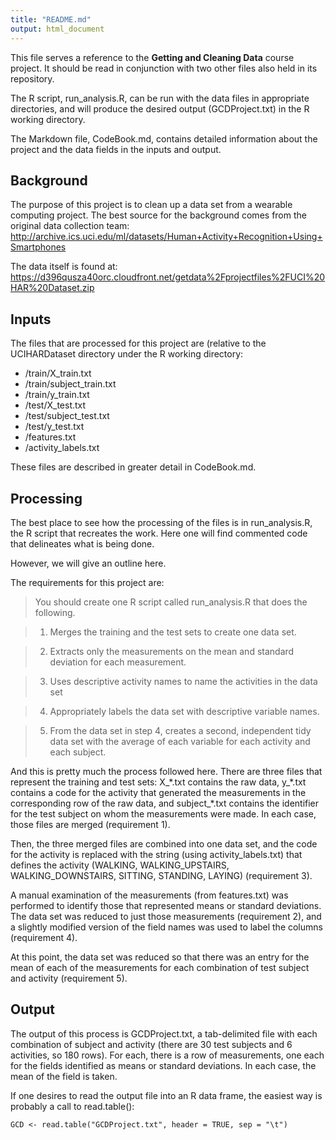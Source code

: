 ```yaml
---
title: "README.md"
output: html_document
---
```


This file serves a reference to the **Getting and Cleaning Data** course project. It
should be read in conjunction with two other files also held in its repository.

The R script, run_analysis.R, can be run with the data files in appropriate
directories, and will produce the desired output (GCDProject.txt) in the R working
directory.

The Markdown file, CodeBook.md, contains detailed information about the project and
the data fields in the inputs and output.

## Background

The purpose of this project is to clean up a data set from a wearable computing
project. The best source for the background comes from the original data collection
team:
http://archive.ics.uci.edu/ml/datasets/Human+Activity+Recognition+Using+Smartphones

The data itself is found at:
https://d396qusza40orc.cloudfront.net/getdata%2Fprojectfiles%2FUCI%20HAR%20Dataset.zip

## Inputs

The files that are processed for this project are (relative to the UCIHARDataset
directory under the R working directory:

- /train/X_train.txt
- /train/subject_train.txt
- /train/y_train.txt
- /test/X_test.txt
- /test/subject_test.txt
- /test/y_test.txt
- /features.txt
- /activity_labels.txt

These files are described in greater detail in CodeBook.md.

## Processing

The best place to see how the processing of the files is in run_analysis.R, the R
script that recreates the work. Here one will find commented code that delineates
what is being done.

However, we will give an outline here.

The requirements for this project are:

> You should create one R script called run_analysis.R that does the following. 

> 1. Merges the training and the test sets to create one data set.

> 2. Extracts only the measurements on the mean and standard deviation for each measurement.

> 3. Uses descriptive activity names to name the activities in the data set

> 4. Appropriately labels the data set with descriptive variable names. 

> 5. From the data set in step 4, creates a second, independent tidy data set with the average of each variable for each activity and each subject.

And this is pretty much the process followed here. There are three files that represent
the training and test sets: X_\*.txt contains the raw data, y_\*.txt contains a code
for the activity that generated the measurements in the corresponding row of the raw
data, and subject_\*.txt contains the identifier for the test subject on whom the
measurements were made. In each case, those files are merged (requirement 1).

Then, the three merged files are combined into one data set, and the code for the
activity is replaced with the string (using activity_labels.txt) that defines the activity (WALKING, WALKING_UPSTAIRS, WALKING_DOWNSTAIRS, SITTING, STANDING, LAYING)
(requirement 3).

A manual examination of the measurements (from features.txt) was performed to identify
those that represented means or standard deviations. The data set was reduced to just
those measurements (requirement 2), and a slightly modified version of the field names
was used to label the columns (requirement 4).

At this point, the data set was reduced so that there was an entry for the mean of
each of the measurements for each combination of test subject and activity
(requirement 5).

## Output

The output of this process is GCDProject.txt, a tab-delimited file with each
combination of subject and activity (there are 30 test subjects and 6 activities, so
180 rows). For each, there is a row of measurements, one each for the fields
identified as means or standard deviations. In each case, the mean of the field is
taken.

If one desires to read the output file into an R data frame, the easiest way is
probably a call to
read.table():

`GCD <- read.table("GCDProject.txt", header = TRUE, sep = "\t")`